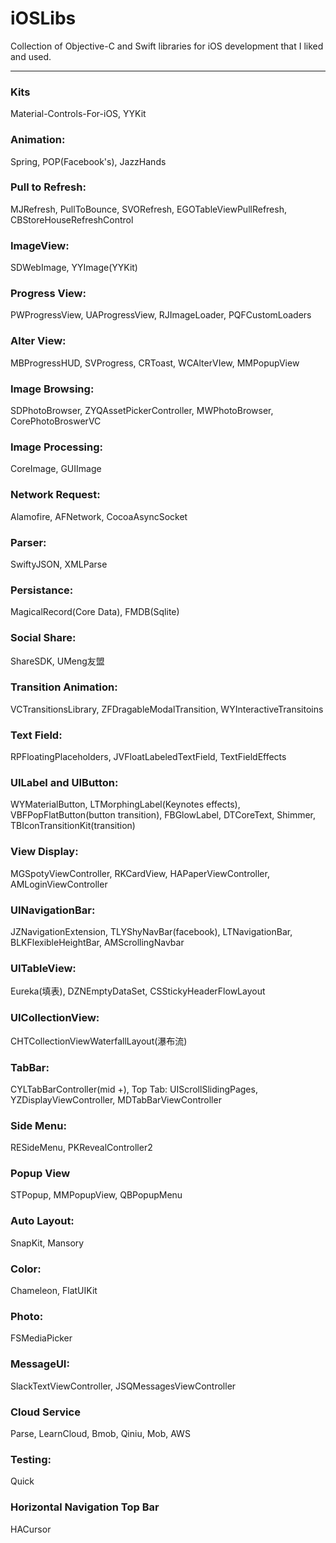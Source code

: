# iOSLibs
Collection of Objective-C and Swift libraries for iOS development that I liked and used.

-------------------------------------------------------------------------

### Kits
Material-Controls-For-iOS, YYKit

### Animation:
Spring, POP(Facebook's), JazzHands

### Pull to Refresh:
MJRefresh, PullToBounce, SVORefresh, EGOTableViewPullRefresh, CBStoreHouseRefreshControl

### ImageView:
SDWebImage, YYImage(YYKit)

### Progress View:
PWProgressView, UAProgressView, RJImageLoader, PQFCustomLoaders

### Alter View:
MBProgressHUD, SVProgress, CRToast, WCAlterVIew, MMPopupView

### Image Browsing:
SDPhotoBrowser, ZYQAssetPickerController, MWPhotoBrowser, CorePhotoBroswerVC

### Image Processing:
CoreImage, GUIImage

### Network Request:
Alamofire, AFNetwork, CocoaAsyncSocket

### Parser:
SwiftyJSON, XMLParse

### Persistance:
MagicalRecord(Core Data), FMDB(Sqlite)

### Social Share:
ShareSDK, UMeng友盟

### Transition Animation:
VCTransitionsLibrary, ZFDragableModalTransition, WYInteractiveTransitoins

### Text Field:
RPFloatingPlaceholders, JVFloatLabeledTextField, TextFieldEffects

### UILabel and UIButton:
WYMaterialButton, LTMorphingLabel(Keynotes effects), VBFPopFlatButton(button transition), FBGlowLabel, DTCoreText, Shimmer, TBIconTransitionKit(transition)

### View Display:
MGSpotyViewController, RKCardView, HAPaperViewController, AMLoginViewController

### UINavigationBar:
JZNavigationExtension, TLYShyNavBar(facebook), LTNavigationBar, BLKFlexibleHeightBar, AMScrollingNavbar

### UITableView:
Eureka(填表), DZNEmptyDataSet, CSStickyHeaderFlowLayout

### UICollectionView:
CHTCollectionViewWaterfallLayout(瀑布流)

### TabBar:
CYLTabBarController(mid +), 
Top Tab:
UIScrollSlidingPages, YZDisplayViewController, MDTabBarViewController

### Side Menu:
RESideMenu, PKRevealController2

### Popup View
STPopup, MMPopupView, QBPopupMenu

### Auto Layout:
SnapKit, Mansory

### Color:
Chameleon, FlatUIKit

### Photo:
FSMediaPicker

### MessageUI:
SlackTextViewController, JSQMessagesViewController

### Cloud Service
Parse, LearnCloud, Bmob, Qiniu, Mob, AWS

### Testing:
Quick

### Horizontal Navigation Top Bar
HACursor
